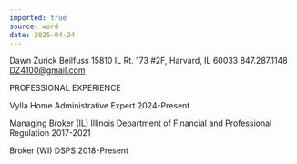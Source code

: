 ```yaml
---
imported: true
source: word
date: 2025-04-24
---
```


Dawn Zurick Beilfuss
15810 IL Rt. 173 #2F, Harvard, IL 60033
847.287.1148
DZ4100@gmail.com

PROFESSIONAL EXPERIENCE

Vylla Home
Administrative Expert
2024-Present

Managing Broker (IL)
Illinois Department of Financial and Professional Regulation
2017-2021

Broker (WI)
DSPS
2018-Present